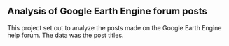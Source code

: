 ## Analysis of Google Earth Engine forum posts

This project set out to analyze the posts made on the Google Earth Engine help forum. The data was the post titles.
